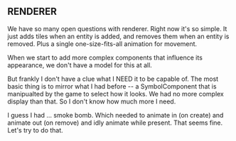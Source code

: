 RENDERER
--------

We have so many open questions with renderer. Right now it's so simple. It just adds tiles when an entity is added, and removes them when an entity is removed. Plus a single one-size-fits-all animation for movement.

When we start to add more complex components that influence its appearance, we don't have a model for this at all.

But frankly I don't have a clue what I NEED it to be capable of. The most basic thing is to mirror what I had before -- a SymbolComponent that is manipualted by the game to select how it looks. We had no more complex display than that. So I don't know how much more I need. 

I guess I had ... smoke bomb. Which needed to animate in (on create) and animate out (on remove) and idly animate while present. That seems fine. Let's try to do that. 